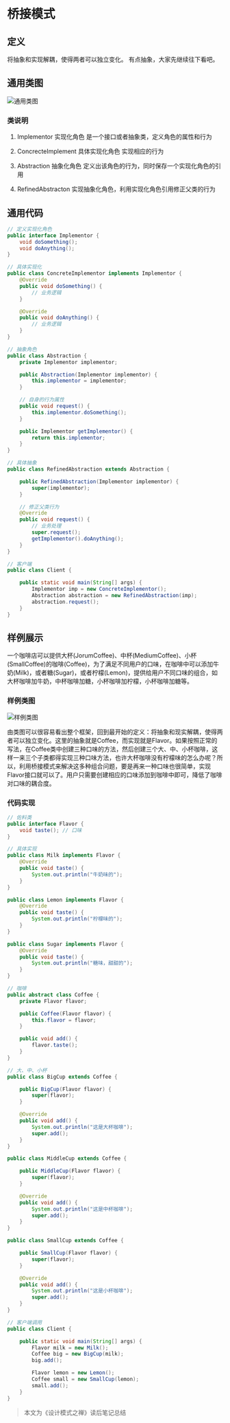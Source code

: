 # 桥接模式

## 定义
将抽象和实现解耦，使得两者可以独立变化。
有点抽象，大家先继续往下看吧。

## 通用类图
![通用类图](.\通用类图.png)

### 类说明

1. Implementor 实现化角色
是一个接口或者抽象类，定义角色的属性和行为

2. ConcrecteImplement	具体实现化角色
实现相应的行为

3. Abstraction	抽象化角色
定义出该角色的行为，同时保存一个实现化角色的引用

4. RefinedAbstracton
实现抽象化角色，利用实现化角色引用修正父类的行为

## 通用代码
~~~java
// 定义实现化角色
public interface Implementor {
    void doSomething();
    void doAnything();
}

// 具体实现化
public class ConcreteImplementor implements Implementor {
    @Override
    public void doSomething() {
        // 业务逻辑
    }

    @Override
    public void doAnything() {
        // 业务逻辑
    }
}

// 抽象角色
public class Abstraction {
    private Implementor implementor;

    public Abstraction(Implementor implementor) {
        this.implementor = implementor;
    }

    // 自身的行为属性
    public void request() {
        this.implementor.doSomething();
    }

    public Implementor getImplementor() {
        return this.implementor;
    }
}

// 具体抽象
public class RefinedAbstraction extends Abstraction {

    public RefinedAbstraction(Implementor implementor) {
        super(implementor);
    }

    // 修正父类行为
    @Override
    public void request() {
        // 业务处理
        super.request();
        getImplementor().doAnything();
    }
}

// 客户端
public class Client {

    public static void main(String[] args) {
        Implementor imp = new ConcreteImplementor();
        Abstraction abstraction = new RefinedAbstraction(imp);
        abstraction.request();
    }
}

~~~

## 样例展示
一个咖啡店可以提供大杯(JorumCoffee)、中杯(MediumCoffee)、小杯(SmallCoffee)的咖啡(Coffee)，为了满足不同用户的口味，在咖啡中可以添加牛奶(Milk)，或者糖(Sugar)，或者柠檬(Lemon)，提供给用户不同口味的组合，如大杯咖啡加牛奶，中杯咖啡加糖，小杯咖啡加柠檬，小杯咖啡加糖等。


### 样例类图
![样例类图](.\样例类图.png)

由类图可以很容易看出整个框架，回到最开始的定义：将抽象和现实解耦，使得两者可以独立变化。这里的抽象就是Coffee，而实现就是Flavor。如果按照正常的写法，在Coffee类中创建三种口味的方法，然后创建三个大、中、小杯咖啡，这样一来三个子类都得实现三种口味方法，也许大杯咖啡没有柠檬味的怎么办呢？所以，利用桥接模式来解决这多种组合问题，要是再来一种口味也很简单，实现Flavor接口就可以了。用户只需要创建相应的口味添加到咖啡中即可，降低了咖啡对口味的耦合度。

### 代码实现

~~~java
// 佐料类
public interface Flavor {
    void taste(); // 口味
}

// 具体实现
public class Milk implements Flavor {
    @Override
    public void taste() {
        System.out.println("牛奶味的");
    }
}

public class Lemon implements Flavor {
    @Override
    public void taste() {
        System.out.println("柠檬味的");
    }
}

public class Sugar implements Flavor {
    @Override
    public void taste() {
        System.out.println("糖味，甜甜的");
    }
}

// 咖啡
public abstract class Coffee {
    private Flavor flavor;

    public Coffee(Flavor flavor) {
        this.flavor = flavor;
    }

    public void add() {
        flavor.taste();
    }
}

// 大、中、小杯
public class BigCup extends Coffee {

    public BigCup(Flavor flavor) {
        super(flavor);
    }

    @Override
    public void add() {
        System.out.println("这是大杯咖啡");
        super.add();
    }
}

public class MiddleCup extends Coffee {

    public MiddleCup(Flavor flavor) {
        super(flavor);
    }

    @Override
    public void add() {
        System.out.println("这是中杯咖啡");
        super.add();
    }
}

public class SmallCup extends Coffee {

    public SmallCup(Flavor flavor) {
        super(flavor);
    }

    @Override
    public void add() {
        System.out.println("这是小杯咖啡");
        super.add();
    }
}

// 客户端调用
public class Client {

    public static void main(String[] args) {
        Flavor milk = new Milk();
        Coffee big = new BigCup(milk);
        big.add();

        Flavor lemon = new Lemon();
        Coffee small = new SmallCup(lemon);
        small.add();
    }
}
~~~

> 本文为《设计模式之禅》读后笔记总结

